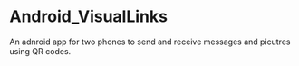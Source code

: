 # Android_VisualLinks
An adnroid app for two phones to send and receive messages and picutres using QR codes.
